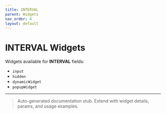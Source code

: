 ```yaml
---
title: INTERVAL
parent: Widgets
nav_order: 4
layout: default
---
```


# INTERVAL Widgets

Widgets available for **INTERVAL** fields:

- `input`
- `hidden`
- `dynamicWidget`
- `popupWidget`

---

> Auto-generated documentation stub. Extend with widget details, params, and usage examples.
